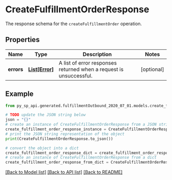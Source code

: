 # CreateFulfillmentOrderResponse

The response schema for the `createFulfillmentOrder` operation.

## Properties

Name | Type | Description | Notes
------------ | ------------- | ------------- | -------------
**errors** | [**List[Error]**](Error.md) | A list of error responses returned when a request is unsuccessful. | [optional] 

## Example

```python
from py_sp_api.generated.fulfillmentOutbound_2020_07_01.models.create_fulfillment_order_response import CreateFulfillmentOrderResponse

# TODO update the JSON string below
json = "{}"
# create an instance of CreateFulfillmentOrderResponse from a JSON string
create_fulfillment_order_response_instance = CreateFulfillmentOrderResponse.from_json(json)
# print the JSON string representation of the object
print(CreateFulfillmentOrderResponse.to_json())

# convert the object into a dict
create_fulfillment_order_response_dict = create_fulfillment_order_response_instance.to_dict()
# create an instance of CreateFulfillmentOrderResponse from a dict
create_fulfillment_order_response_from_dict = CreateFulfillmentOrderResponse.from_dict(create_fulfillment_order_response_dict)
```
[[Back to Model list]](../README.md#documentation-for-models) [[Back to API list]](../README.md#documentation-for-api-endpoints) [[Back to README]](../README.md)


